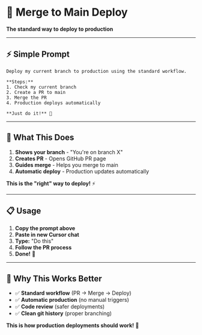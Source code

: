 # 🚀 Merge to Main Deploy

**The standard way to deploy to production**

---

## ⚡ **Simple Prompt**

```
Deploy my current branch to production using the standard workflow.

**Steps:**
1. Check my current branch
2. Create a PR to main
3. Merge the PR
4. Production deploys automatically

**Just do it!** 🚀
```

---

## 🎯 **What This Does**

1. **Shows your branch** - "You're on branch X"
2. **Creates PR** - Opens GitHub PR page
3. **Guides merge** - Helps you merge to main
4. **Automatic deploy** - Production updates automatically

**This is the "right" way to deploy!** ⚡

---

## 📋 **Usage**

1. **Copy the prompt above**
2. **Paste in new Cursor chat**
3. **Type:** "Do this"
4. **Follow the PR process**
5. **Done!** 🎉

---

## 🔧 **Why This Works Better**

- ✅ **Standard workflow** (PR → Merge → Deploy)
- ✅ **Automatic production** (no manual triggers)
- ✅ **Code review** (safer deployments)
- ✅ **Clean git history** (proper branching)

**This is how production deployments should work!** 🚀
